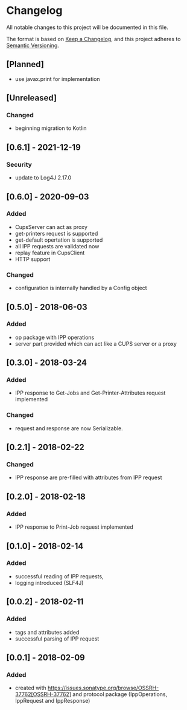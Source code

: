 # Changelog

All notable changes to this project will be documented in this file.

The format is based on [Keep a Changelog](https://keepachangelog.com/en/1.0.0/),
and this project adheres to [Semantic Versioning](https://semver.org/spec/v2.0.0.html).



## [Planned]

* use javax.print for implementation


## [Unreleased]

### Changed

* beginning migration to Kotlin


## [0.6.1] - 2021-12-19

### Security

* update to Log4J 2.17.0


## [0.6.0] - 2020-09-03

### Added

* CupsServer can act as proxy
* get-printers request is supported
* get-default opertation is supported
* all IPP requests are validated now
* replay feature in CupsClient
* HTTP support

### Changed

* configuration is internally handled by a Config object


## [0.5.0] - 2018-06-03

### Added

* op package with IPP operations
* server part provided which can act like a CUPS server or a proxy



## [0.3.0] - 2018-03-24

### Added

* IPP response to Get-Jobs and Get-Printer-Attributes request implemented

### Changed

* request and response are now Serializable.



## [0.2.1] - 2018-02-22

### Changed

* IPP response are pre-filled with attributes from IPP request



## [0.2.0] - 2018-02-18

### Added

* IPP response to Print-Job request implemented



## [0.1.0] - 2018-02-14

### Added

* successful reading of IPP requests,
* logging introduced (SLF4J)



## [0.0.2] - 2018-02-11

### Added

* tags and attributes added
* successful parsing of IPP request



## [0.0.1] - 2018-02-09

### Added

* created with https://issues.sonatype.org/browse/OSSRH-37762[OSSRH-37762]
  and protocol package (IppOperations, IppRequest and IppResponse)
